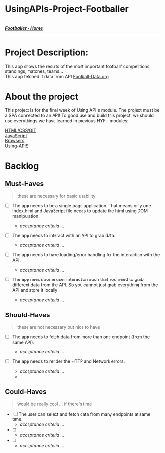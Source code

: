 # UsingAPIs-Project-Footballer

<br>
 <a href ="https:#"><b><em> Footballer - Home </em></b></a>
<br>

----------------------------------------------------------------
# Project Description:
This app shows the results of the most important football' competitions, standings, matches, teams...<br>
This app fetched it data from API <a href="http://api.football-data.org/index" rel="nofollow">Football-Data.org</a>


# About the project
This project is for the final week of Using API's module. The project must be a SPA connected to an API!
To good use and build this project, we should use everythings we have learned in previous HYF - modules:
 
<a href="https://github.com/HackYourFuture/HTML-CSS" style="display: inline">HTML/CSS/GIT</a><br>
<a href="https://github.com/HackYourFuture/JavaScript" style="display: inline">JavaScript</a><br>
<a href="https://github.com/HackYourFuture/Browsers" style="display: inline">Browsers</a><br>
<a href="https://github.com/HackYourFuture/UsingAPIs" style="display: inline">Using-APIS</a><br>


# Backlog

## Must-Haves

> these are necessary for basic usability

- [ ] The app needs to be a single page application. That means only one index.html and JavaScript file needs to update the html using DOM manipulation.

  - _acceptance criteria ..._

- [ ] The app needs to interact with an API to grab data.

  - _acceptance criteria ..._

- [ ] The app needs to have loading/error handling for the interaction with the API.

  - _acceptance criteria ..._

- [ ] The app needs some user interaction such that you need to grab different data from the API. So you cannot just grab everything from the API and store it locally

  - _acceptance criteria ..._


## Should-Haves

> these are not necessary but nice to have

- [ ] The app needs to fetch data from more than one endpoint (from the same API).

  - _acceptance criteria ..._

- [ ] The app needs to render the HTTP and Network errors.

  - _acceptance criteria ..._
  - 
## Could-Haves

> would be really cool ... if there's time

- [ ] The user can select and fetch data from many endpoints at same time.
  - _acceptance criteria ..._
- [ ] 
  - _acceptance criteria ..._
- [ ] 
  - _acceptance criteria ..._


